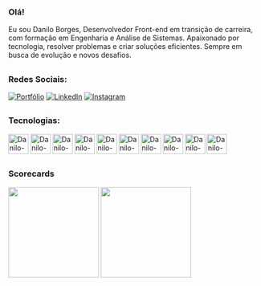### Olá!
Eu sou Danilo Borges, Desenvolvedor Front-end em transição de carreira, com formação em Engenharia e Análise de Sistemas. Apaixonado por tecnologia, resolver problemas e criar soluções eficientes. Sempre em busca de evolução e novos desafios.

##

### Redes Sociais:

[![Portfólio](https://img.shields.io/badge/GitHub-100000?style=for-the-badge&logo=github&logoColor=white)](https://idaniloborges.github.io/)
[![LinkedIn](	https://img.shields.io/badge/LinkedIn-0077B5?style=for-the-badge&logo=linkedin&logoColor=white)]([https://idaniloborges.github.io/](https://www.linkedin.com/in/danilo-borges-desenvolvedor-frontend-backend-engenheiro/))
[![Instagram](https://img.shields.io/badge/Instagram-E4405F?style=for-the-badge&logo=instagram&logoColor=white)](https://idaniloborges.github.io/)



##

### Tecnologias:          

<div>
  <img align="center" alt="Danilo-html" height="40" width="40" src="https://cdn.jsdelivr.net/gh/devicons/devicon@latest/icons/html5/html5-plain.svg" />
  <img align="center" alt="Danilo-html" height="40" width="40" src="https://cdn.jsdelivr.net/gh/devicons/devicon@latest/icons/css3/css3-plain.svg" />
  <img align="center" alt="Danilo-html" height="40" width="40" src="https://cdn.jsdelivr.net/gh/devicons/devicon@latest/icons/javascript/javascript-plain.svg" />
  <img align="center" alt="Danilo-html" height="40" width="40" src="https://cdn.jsdelivr.net/gh/devicons/devicon@latest/icons/react/react-original.svg" />
  <img align="center" alt="Danilo-html" height="40" width="40" src="https://cdn.jsdelivr.net/gh/devicons/devicon@latest/icons/nodejs/nodejs-original-wordmark.svg" />
  <img align="center" alt="Danilo-html" height="40" width="40" src="https://cdn.jsdelivr.net/gh/devicons/devicon/icons/python/python-original-wordmark.svg" />
  <img align="center" alt="Danilo-html" height="40" width="40" src="https://cdn.jsdelivr.net/gh/devicons/devicon@latest/icons/mysql/mysql-original-wordmark.svg" />
  <img align="center" alt="Danilo-html" height="40" width="40" src="https://cdn.jsdelivr.net/gh/devicons/devicon@latest/icons/docker/docker-plain-wordmark.svg" />
  <img align="center" alt="Danilo-html" height="40" width="40" src="https://cdn.jsdelivr.net/gh/devicons/devicon@latest/icons/git/git-plain-wordmark.svg" />
  <img align="center" alt="Danilo-html" height="40" width="40" src="https://cdn.jsdelivr.net/gh/devicons/devicon@latest/icons/github/github-original-wordmark.svg" />
</div>

##

### Scorecards
<div>
   <img height="180em" src="https://github-readme-stats.vercel.app/api/top-langs/?username=idaniloborges&layout=compact&theme=react&hide_border=true&border_radius=15" />
   <img height="180em" src="https://github-readme-stats.vercel.app/api?username=idaniloborges&show_icons=true&theme=react&hide_border=true&border_radius=15"/>
</div>


